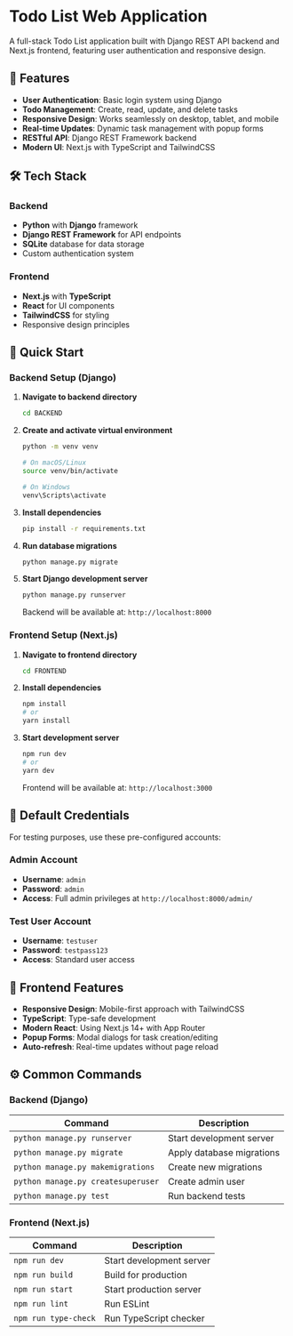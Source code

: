 # Todo List Web Application

A full-stack Todo List application built with Django REST API backend and Next.js frontend, featuring user authentication and responsive design.

## 🚀 Features

- **User Authentication**: Basic login system using Django
- **Todo Management**: Create, read, update, and delete tasks
- **Responsive Design**: Works seamlessly on desktop, tablet, and mobile
- **Real-time Updates**: Dynamic task management with popup forms
- **RESTful API**: Django REST Framework backend
- **Modern UI**: Next.js with TypeScript and TailwindCSS

## 🛠 Tech Stack

### Backend
- **Python** with **Django** framework
- **Django REST Framework** for API endpoints
- **SQLite** database for data storage
- Custom authentication system

### Frontend
- **Next.js** with **TypeScript**
- **React** for UI components
- **TailwindCSS** for styling
- Responsive design principles

## 🚀 Quick Start

### Backend Setup (Django)

1. **Navigate to backend directory**
   ```bash
   cd BACKEND
   ```

2. **Create and activate virtual environment**
   ```bash
   python -m venv venv
   
   # On macOS/Linux
   source venv/bin/activate
   
   # On Windows
   venv\Scripts\activate
   ```

3. **Install dependencies**
   ```bash
   pip install -r requirements.txt
   ```

4. **Run database migrations**
   ```bash
   python manage.py migrate
   ```

5. **Start Django development server**
   ```bash
   python manage.py runserver
   ```

   Backend will be available at: `http://localhost:8000`

### Frontend Setup (Next.js)

1. **Navigate to frontend directory**
   ```bash
   cd FRONTEND
   ```

2. **Install dependencies**
   ```bash
   npm install
   # or
   yarn install
   ```

3. **Start development server**
   ```bash
   npm run dev
   # or
   yarn dev
   ```

   Frontend will be available at: `http://localhost:3000`

## 🔐 Default Credentials

For testing purposes, use these pre-configured accounts:

### Admin Account
- **Username**: `admin`
- **Password**: `admin`
- **Access**: Full admin privileges at `http://localhost:8000/admin/`

### Test User Account
- **Username**: `testuser`
- **Password**: `testpass123`
- **Access**: Standard user access

## 🎨 Frontend Features

- **Responsive Design**: Mobile-first approach with TailwindCSS
- **TypeScript**: Type-safe development
- **Modern React**: Using Next.js 14+ with App Router
- **Popup Forms**: Modal dialogs for task creation/editing
- **Auto-refresh**: Real-time updates without page reload

## ⚙️ Common Commands

### Backend (Django)
| Command | Description |
|---------|-------------|
| `python manage.py runserver` | Start development server |
| `python manage.py migrate` | Apply database migrations |
| `python manage.py makemigrations` | Create new migrations |
| `python manage.py createsuperuser` | Create admin user |
| `python manage.py test` | Run backend tests |

### Frontend (Next.js)
| Command | Description |
|---------|-------------|
| `npm run dev` | Start development server |
| `npm run build` | Build for production |
| `npm run start` | Start production server |
| `npm run lint` | Run ESLint |
| `npm run type-check` | Run TypeScript checker |
